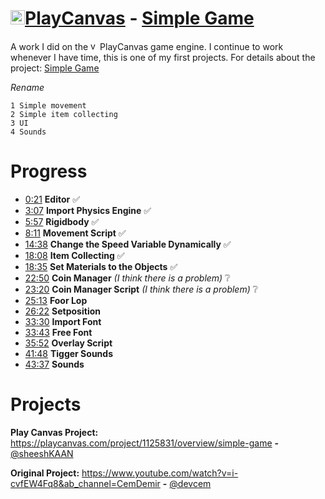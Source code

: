 # <img src="https://camo.githubusercontent.com/9c3ee1b0efa2df93815da0521ca3682144aeee895aa2b95d951dcd353d1109fa/68747470733a2f2f73332d65752d776573742d312e616d617a6f6e6177732e636f6d2f7374617469632e706c617963616e7661732e636f6d2f706c6174666f726d2f696d616765732f6c6f676f2f706c617963616e7661732d6c6f676f2d6d656469756d2e706e67" alt="verified" width="23" height="23">[PlayCanvas](https://developer.playcanvas.com/en/) - [Simple Game](https://playcanvas.com/project/1125831/overview/simple-game)
A work I did on the <img src="https://camo.githubusercontent.com/9c3ee1b0efa2df93815da0521ca3682144aeee895aa2b95d951dcd353d1109fa/68747470733a2f2f73332d65752d776573742d312e616d617a6f6e6177732e636f6d2f7374617469632e706c617963616e7661732e636f6d2f706c6174666f726d2f696d616765732f6c6f676f2f706c617963616e7661732d6c6f676f2d6d656469756d2e706e67" alt="verified" width="15" height="15">PlayCanvas game engine. I continue to work whenever I have time, this is one of my first projects. For details about the project: [Simple Game](https://playcanvas.com/project/1125831/overview/simple-game)

_Rename_
```
1 Simple movement
2 Simple item collecting
3 UI
4 Sounds
```
# Progress
- [0:21](https://www.youtube.com/watch?v=i-cvfEW4Fq8) **Editor** ✅
- [3:07](https://www.youtube.com/watch?v=i-cvfEW4Fq8) **Import Physics Engine** ✅
- [5:57](https://www.youtube.com/watch?v=i-cvfEW4Fq8) **Rigidbody** ✅
- [8:11](https://www.youtube.com/watch?v=i-cvfEW4Fq8) **Movement Script** ✅ 
- [14:38](https://www.youtube.com/watch?v=i-cvfEW4Fq8) **Change the Speed Variable Dynamically** ✅
- [18:08](https://www.youtube.com/watch?v=i-cvfEW4Fq8) **Item Collecting** ✅ 
- [18:35](https://www.youtube.com/watch?v=i-cvfEW4Fq8) **Set Materials to the Objects** ✅
- [22:50](https://www.youtube.com/watch?v=i-cvfEW4Fq8) **Coin Manager** _(I think there is a problem)_ ❔
- [23:20](https://www.youtube.com/watch?v=i-cvfEW4Fq8) **Coin Manager Script** _(I think there is a problem)_ ❔
- [25:13](https://www.youtube.com/watch?v=i-cvfEW4Fq8) **Foor Lop**
- [26:22](https://www.youtube.com/watch?v=i-cvfEW4Fq8) **Setposition**
- [33:30](https://www.youtube.com/watch?v=i-cvfEW4Fq8) **Import Font**
- [33:43](https://www.youtube.com/watch?v=i-cvfEW4Fq8) **Free Font**
- [35:52](https://www.youtube.com/watch?v=i-cvfEW4Fq8) **Overlay Script**
- [41:48](https://www.youtube.com/watch?v=i-cvfEW4Fq8) **Tigger Sounds**
- [43:37](https://www.youtube.com/watch?v=i-cvfEW4Fq8) **Sounds**

# Projects
**Play Canvas Project:** https://playcanvas.com/project/1125831/overview/simple-game **-** [@sheeshKAAN](https://github.com/sheeshKAAN)

**Original Project:** https://www.youtube.com/watch?v=i-cvfEW4Fq8&ab_channel=CemDemir **-** [@devcem](https://github.com/devcem)
